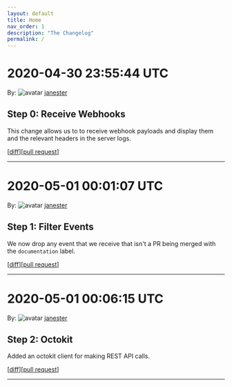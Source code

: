 ```yaml
---
layout: default
title: Home
nav_order: 1
description: "The Changelog"
permalink: /
---
```


# 2020-04-30 23:55:44 UTC

By: ![avatar](https://avatars1.githubusercontent.com/u/3330181?v=4&s=50) [janester](https://github.com/janester)

## Step 0: Receive Webhooks

This change allows us to to receive webhook payloads and display them and the relevant headers in the server logs.

[[diff](https://github.com/githubsatelliteworkshops/webhooks-with-rest/pull/1.diff)][[pull request](https://github.com/githubsatelliteworkshops/webhooks-with-rest/pull/1)]
* * *

# 2020-05-01 00:01:07 UTC

By: ![avatar](https://avatars1.githubusercontent.com/u/3330181?v=4&s=50) [janester](https://github.com/janester)

## Step 1: Filter Events

We now drop any event that we receive that isn't a PR being merged with the `documentation` label.

[[diff](https://github.com/githubsatelliteworkshops/webhooks-with-rest/pull/2.diff)][[pull request](https://github.com/githubsatelliteworkshops/webhooks-with-rest/pull/2)]
* * *

# 2020-05-01 00:06:15 UTC

By: ![avatar](https://avatars1.githubusercontent.com/u/3330181?v=4&s=50) [janester](https://github.com/janester)

## Step 2: Octokit

Added an octokit client for making REST API calls.

[[diff](https://github.com/githubsatelliteworkshops/webhooks-with-rest/pull/3.diff)][[pull request](https://github.com/githubsatelliteworkshops/webhooks-with-rest/pull/3)]
* * *

